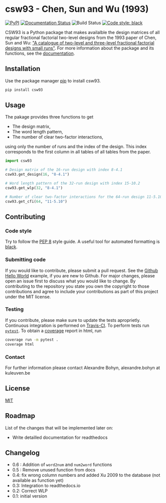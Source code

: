 # csw93 - Chen, Sun and Wu (1993)

[![PyPI](https://img.shields.io/pypi/v/csw93)](https://pypi.org/project/csw93/)
[![Documentation Status](https://readthedocs.org/projects/csw93/badge/?version=latest)](https://csw93.readthedocs.io/en/latest/?badge=latest)
![Build Status](https://github.com/ABohynDOE/csw93/actions/workflows/python-app.yml/badge.svg)
[![Code style: black](https://img.shields.io/badge/code%20style-black-000000.svg)](https://github.com/psf/black)

CSW93 is a Python package that makes availalble the design matrices of all regular fractional factorial two-level designs from the 1993 paper of Chen, Sun and Wu: ["A catalogue of two-level and three-level fractional factorial designs with small runs"][1].
For more information about the package and its functions, see the [documentation](https://csw93.readthedocs.io/en/latest/).

[1]: <https://www.jstor.org/stable/1403599>

## Installation

Use the package manager [pip](https://pip.pypa.io/en/stable/) to install csw93.

```bash
pip install csw93
```

## Usage

The pakage provides three functions to get

- The design matrix,
- The word length pattern,
- The number of clear two-factor interactions,

using only the number of runs and the index of the design.
This index corresponds to the first column in all tables of all tables from the paper.

```python
import csw93

# Design matrix of the 16-run design with index 8-4.1
csw93.get_design(16, "8-4.1")

# Word length pattern of the 32-run design with index 15-10.2
csw93.get_wlp(32, "8-4.1")

# Number of clear two-factor interactions for the 64-run design 11-5.10
csw93.get_cfi(64, "11-5.10")
```

## Contributing

### Code style

Try to follow the [PEP 8](https://www.python.org/dev/peps/pep-0008/) style guide.
A useful tool for automated formatting is [black](https://black.readthedocs.io/en/stable/index.html).

### Submitting code

If you would like to contribute, please submit a pull request.
See the [Github Hello World](https://guides.github.com/activities/hello-world/) example, if you are new to Github.
For major changes, please open an issue first to discuss what you would like to change.
By contributing to the repository you state you own the copyright to those contributions and agree to include your contributions as part of this project under the MIT license.

### Testing

If you contribute, please make sure to update the tests aproprietly.
Continuous integration is performed on [Travis-CI](https://app.travis-ci.com/github/ABohynDOE/csw93).
To perform tests run [`pytest`](https://docs.pytest.org/en/latest/).
To obtain a [coverage](https://coverage.readthedocs.io) report in html, run

```bash
coverage run -m pytest .
coverage html
```

### Contact

For further information please contact Alexandre Bohyn, alexandre.bohyn at kuleuven.be

## License

[MIT](https://choosealicense.com/licenses/mit/)

## Roadmap

List of the changes that will be implemented later on:

- Write detailled documentation for readthedocs

## Changelog

- 0.6 : Addition of `word2num` and `num2word` functions
- 0.5 : Remove unused function from docs
- 0.4: fix wrong column numbers and added Xu 2009 to the database (not available as
  function yet)
- 0.3: Integration to readthedocs.io
- 0.2: Correct WLP
- 0.1: initial version
